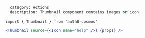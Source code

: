 ```meta
  category: Actions
  description: Thumbnail component contains images or icon.
```

`import { Thumbnail } from 'auth0-cosmos'`

```jsx
<Thumbnail source={<Icon name="help" />} {props} />
```

